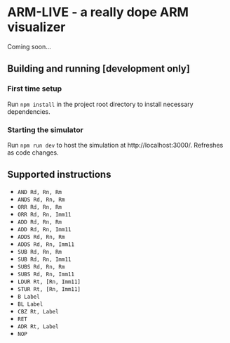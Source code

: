 # ARM-LIVE - a really dope ARM visualizer
Coming soon...

## Building and running [development only]
### First time setup
Run `npm install` in the project root directory to install necessary dependencies.
### Starting the simulator
Run `npm run dev` to host the simulation at http://localhost:3000/. Refreshes as code changes.

## Supported instructions
* `AND Rd, Rn, Rm`
* `ANDS Rd, Rn, Rm`
* `ORR Rd, Rn, Rm`
* `ORR Rd, Rn, Imm11`
* `ADD Rd, Rn, Rm`
* `ADD Rd, Rn, Imm11`
* `ADDS Rd, Rn, Rm`
* `ADDS Rd, Rn, Imm11`
* `SUB Rd, Rn, Rm`
* `SUB Rd, Rn, Imm11`
* `SUBS Rd, Rn, Rm`
* `SUBS Rd, Rn, Imm11`
* `LDUR Rt, [Rn, Imm11]`
* `STUR Rt, [Rn, Imm11]`
* `B Label`
* `BL Label`
* `CBZ Rt, Label`
* `RET`
* `ADR Rt, Label`
* `NOP`